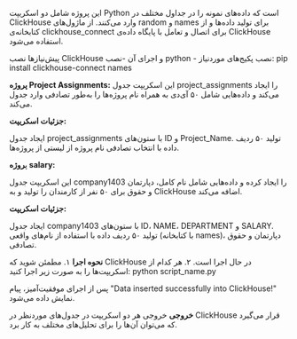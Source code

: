 این پروژه شامل دو اسکریپت Python است که داده‌های نمونه را در جداول مختلف در ClickHouse وارد می‌کنند. 
از ماژول‌های random و names برای تولید داده‌ها و از کتابخانه‌ی clickhouse_connect برای اتصال و تعامل با پایگاه داده‌ی ClickHouse استفاده می‌شود.

پیش‌نیازها
نصب ClickHouse و اجرای آن -نصب python - نصب پکیج‌های موردنیاز: 
pip install clickhouse-connect names

**پروژه Project Assignments:**
این اسکریپت جدول project_assignments را ایجاد می‌کند و داده‌هایی شامل ۵۰ آی‌دی به همراه نام پروژه‌ها را به‌طور تصادفی وارد جدول می‌کند.

**جزئیات اسکریپت:**

ایجاد جدول project_assignments با ستون‌های ID و Project_Name.
تولید ۵۰ ردیف داده با انتخاب تصادفی نام پروژه از لیستی از پروژه‌ها.

پ**روژه salary:**

این اسکریپت جدول company1403 را ایجاد کرده و داده‌هایی شامل نام کامل، دپارتمان و حقوق برای ۵۰ نفر از کارمندان را تولید و به ClickHouse اضافه می‌کند.

**جزئیات اسکریپت:**

ایجاد جدول company1403 با ستون‌های ID، NAME، DEPARTMENT و SALARY.
تولید ۵۰ ردیف داده با استفاده از نام‌های واقعی (با کتابخانه names)، دپارتمان و حقوق تصادفی.

**نحوه اجرا**
۱. مطمئن شوید که ClickHouse در حال اجرا است. 
۲. هر کدام از اسکریپت‌ها را به صورت زیر اجرا کنید:
python script_name.py

پس از اجرای موفقیت‌آمیز، پیام "Data inserted successfully into ClickHouse!" نمایش داده می‌شود.

**خروجی**
خروجی هر دو اسکریپت در جدول‌های موردنظر در ClickHouse قرار می‌گیرد که می‌توان آن‌ها را برای تحلیل‌های مختلف به کار برد.
